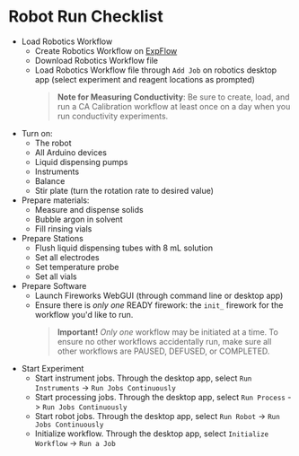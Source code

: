 # Robot Run Checklist
* Load Robotics Workflow
  * Create Robotics Workflow on [ExpFlow](https://d3tales.as.uky.edu/expflow/)
  * Download Robotics Workflow file
  * Load Robotics Workflow file through `Add Job` on robotics desktop app (select experiment and reagent locations as prompted)
     > **Note for Measuring Conductivity**: Be sure to create, load, and run a CA Calibration workflow at least once 
     > on a day when you run conductivity experiments. 
* Turn on: 
  * The robot
  * All Arduino devices 
  * Liquid dispensing pumps
  * Instruments 
  * Balance
  * Stir plate (turn the rotation rate to desired value)
* Prepare materials: 
  * Measure and dispense solids
  * Bubble argon in solvent 
  * Fill rinsing vials
* Prepare Stations
  * Flush liquid dispensing tubes with 8 mL solution 
  * Set all electrodes
  * Set temperature probe
  * Set all vials
* Prepare Software
  * Launch Fireworks WebGUI (through command line or desktop app)
  * Ensure there is *only one* READY firework: the `init_` firework for the workflow you'd like to run. 
     >**Important!** *Only one* workflow may be initiated at a time. To ensure no other workflows accidentally 
     > run, make sure all other workflows are PAUSED, DEFUSED, or COMPLETED. 
* Start Experiment
  * Start instrument jobs. Through the desktop app, select `Run Instruments` -> `Run Jobs Continuously`
  * Start processing jobs. Through the desktop app, select `Run Process` -> `Run Jobs Continuously`
  * Start robot jobs. Through the desktop app, select `Run Robot` -> `Run Jobs Continuously`
  * Initialize workflow. Through the desktop app, select `Initialize Workflow` -> `Run a Job`